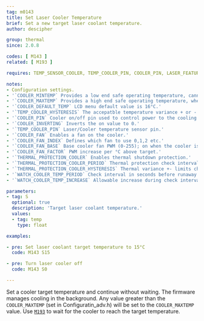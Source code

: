 ```yaml
---
tag: m0143
title: Set Laser Cooler Temperature
brief: Set a new target laser coolant temperature.
author: descipher

group: thermal
since: 2.0.8

codes: [ M143 ]
related: [ M193 ]

requires: TEMP_SENSOR_COOLER, TEMP_COOLER_PIN, COOLER_PIN, LASER_FEATURE

notes:
- Configuration settings.
- '`COOLER_MINTEMP` Provides a low end safe operating temperature, cannot be lower than 1°C. CO2 lasers tubes can be damaged with values less than 15°C.'
- '`COOLER_MAXTEMP` Provides a high end safe operating temperature, when breached the system will shutdown if `THERMAL_PROTECTION_COOLER` is defined. CO2 laser tube life degrades exponentially at temperatures above 24°C.'
- '`COOLER_DEFAULT_TEMP` LCD menu default value is 16°C.'
- '`TEMP_COOLER_HYSTERESIS` The accepatble temperature variance + or - to the target.'
- '`COOLER_PIN` Cooler on/off pin used to control power to the cooling element.'
- '`COOLER_INVERTING` Inverts the on value to 0.'
- '`TEMP_COOLER_PIN` Laser/Cooler temperature sensor pin.'
- '`COOLER_FAN` Enables a fan on the cooler.'
- '`COOLER_FAN_INDEX` Defines which fan to use 0,1,2 etc.'
- '`COOLER_FAN_BASE` Base cooler fan PWM (0-255); on when the cooler is enabled.'
- '`COOLER_FAN_FACTOR` PWM increase per °C above target.'
- '`THERMAL_PROTECTION_COOLER` Enables thermal shutdown protection.'
- '`THERMAL_PROTECTION_COOLER_PERIOD` Thermal protection check interval in seconds.'
- '`THERMAL_PROTECTION_COOLER_HYSTERESIS` Thermal variance +- limits check interval.'
- '`WATCH_COOLER_TEMP_PERIOD` Check interval in seconds before runaway condition shutdown.'
- '`WATCH_COOLER_TEMP_INCREASE` Allowable increase during check interval.'

parameters:
- tag: S
  optional: true
  description: 'Target laser coolant temperature.'
  values:
  - tag: temp
    type: float

examples:

- pre: Set laser coolant target temperature to 15°C
  code: M143 S15

- pre: Turn laser cooler off
  code: M143 S0

---
```


Set a cooler target temperature and continue without waiting. The firmware manages cooling in the background.
Any value greater than the `COOLER_MAXTEMP` (set in Configuratin_adv.h) will be set to the `COOLER_MAXTEMP` value.
Use [`M193`](/docs/gcode/M193.html) to wait for the cooler to reach the target temperature.
